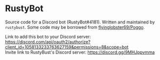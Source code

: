 # RustyBot
Source code for a Discord bot (RustyBot#4181). Written and maintained by `rustybust`.
Some code may be borrowed from [flyinglobster69/Poggo](https://github.com/flyinglobster69/Poggo).

Link to add this bot to your Discord server: <https://discord.com/api/oauth2/authorize?client_id=1058133233763627159&permissions=8&scope=bot>  
Invite link to RustyBust's Discord server: <https://discord.gg/9MHJppvmma>  
